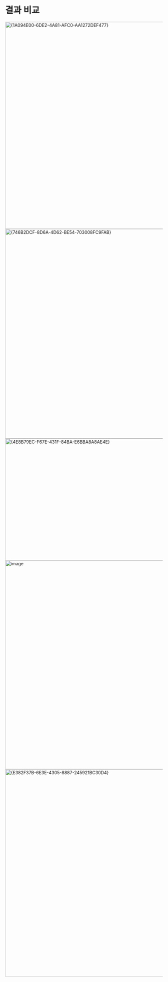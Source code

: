 # 결과 비교

<img width="1172" height="660" alt="{1A094E00-6DE2-4A81-AFC0-AA1272DEF477}" src="https://github.com/user-attachments/assets/5a0652ad-2105-49b3-aae0-333c404fdb6e" />

<img width="1172" height="668" alt="{746B2DCF-8D6A-4D62-BE54-703008FC9FAB}" src="https://github.com/user-attachments/assets/6d989f15-0612-41ae-b42e-3ee906c1af06" />

<img width="696" height="388" alt="{4E8B79EC-F67E-431F-84BA-E6BBA8A8AE4E}" src="https://github.com/user-attachments/assets/4baa816c-51ce-4e8b-b598-114e06114e0a" />

<img width="1179" height="666" alt="image" src="https://github.com/user-attachments/assets/3e48c1d7-3d99-4970-acc7-9d7ed3a3f16b" />

<img width="1176" height="661" alt="{E382F37B-6E3E-4305-8887-245921BC30D4}" src="https://github.com/user-attachments/assets/f84e9e4e-2c95-4b54-a7fe-dccc32cf0df3" />

